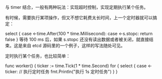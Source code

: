 
与 timer 结合，一般有两种玩法：实现超时控制，实现定期执行某个任务。

有时候，需要执行某项操作，但又不想它耗费太长时间，上一个定时器就可以搞定：

select {
case <-time.After(100 * time.Millisecond):
case <-s.stopc:
return false
}
等待 100 ms 后，如果 s.stopc 还没有读出数据或者被关闭，就直接结束。这是来自 etcd 源码里的一个例子，这样的写法随处可见。

定时执行某个任务，也比较简单：

func worker() {
ticker := time.Tick(1 * time.Second)
for {
select {
case <- ticker:
// 执行定时任务
fmt.Println("执行 1s 定时任务")
}
}